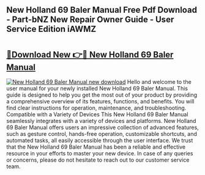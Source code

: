 ## New Holland 69 Baler Manual Free Pdf Download - Part-bNZ New Repair Owner Guide - User Service Edition iAWMZ

# <h2><a href="http://bc89726.oget.top/?id=New+Holland+69+Baler+Manual">🔗Download New 👉🔴 New Holland 69 Baler Manual</a></h2>

[![New Holland 69 Baler Manual new download](https://i.imgur.com/5g1atiW.png)](http://bc89726.oget.top/?id=New+Holland+69+Baler+Manual)
Hello and welcome to the user manual for your newly installed New Holland 69 Baler Manual. This guide is designed to help you get the most out of your product by providing a comprehensive overview of its features, functions, and benefits. You will find clear instructions for operation, maintenance, and troubleshooting. Compatible with a Variety of Devices This New Holland 69 Baler Manual seamlessly integrates with a variety of devices and platforms. New Holland 69 Baler Manual offers users an impressive collection of advanced features, such as gesture control, hands-free operation, customizable shortcuts, and automated tasks, all easily accessible through the user interface. We trust that the New Holland 69 Baler Manual has been a reliable and effective resource in your efforts to master your new device. In case of any queries or concerns, please do not hesitate to reach out to our customer service team.
